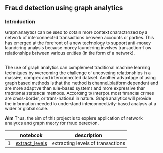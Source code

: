 ## Fraud detection using graph analytics

### Introduction
Graph analytics can be used to obtain more context characterized by a network of interconnected transactions between accounts or parties. This has emerged at the forefront of a new technology to support anti-money laundering analysis because money laundering involves transaction-flow relationships between various entities (in the form of a network).

<br> The use of graph analytics can complement traditional machine learning techniques by overcoming the challenge of uncovering relationships in a massive, complex and interconnected dataset. Another advantage of using graph based methods is that the method is channel/platform dependent and are more adaptive than rule-based systems and more expressive than traditional statistical methods. According to Interpol, most financial crimes are cross-border, or trans-national in nature. Graph analytics will provide the information needed to understand interconnectivity-based analysis at a wider or global scale. 

**Aim**
Thus, the aim of this project is to explore application of network analytics and graph theory for fraud detection. 



|   | notebook                      | description                    |
|---|-------------------------------|--------------------------------|
| 1 | [extract_levels](https://github.com/doscsy12/ADI_projects/blob/main/AML/extract_levels.ipynb) | extracting levels of transactions |

